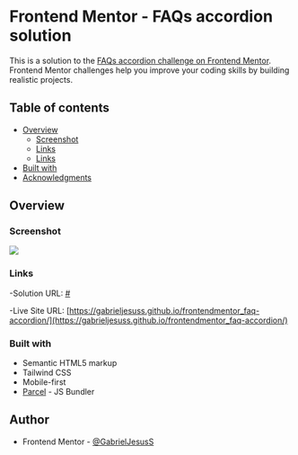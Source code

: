 # Frontend Mentor - FAQs accordion solution

This is a solution to the [FAQs accordion challenge on Frontend Mentor](https://www.frontendmentor.io/challenges/faq-accordion-wyfFdeBwBz).
Frontend Mentor challenges help you improve your coding skills by building realistic projects.

## Table of contents

- [Overview](#overview)
  - [Screenshot](#screenshot)
  - [Links](#links)
  - [Links](#links)
- [Built with](#built_with)
- [Acknowledgments](#acknowledgments)

## Overview

### Screenshot

![](./assets/desktop.png)

### Links

-Solution URL: [#](#)

-Live Site URL: [https://gabrieljesuss.github.io/frontendmentor_faq-accordion/](https://gabrieljesuss.github.io/frontendmentor_faq-accordion/)

### Built with

- Semantic HTML5 markup
- Tailwind CSS
- Mobile-first
- [Parcel](https://parceljs.org/) - JS Bundler

## Author

- Frontend Mentor - [@GabrielJesusS](https://www.frontendmentor.io/profile/GabrielJesusS)
